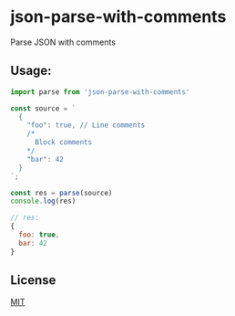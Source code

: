 # json-parse-with-comments

Parse JSON with comments

## Usage:
```js
import parse from 'json-parse-with-comments'

const source = `
  { 
    "foo": true, // Line comments
    /*
      Block comments
    */
    "bar": 42
  }
`;

const res = parse(source)
console.log(res)

// res:
{
  foo: true,
  bar: 42
}

```

## License
[MIT](LICENSE)
